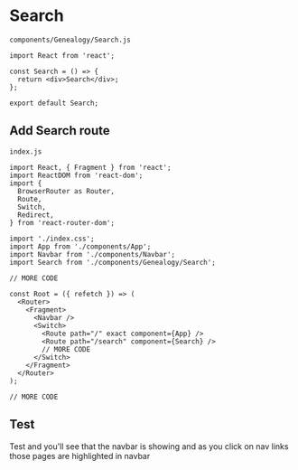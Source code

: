 # Search
`components/Genealogy/Search.js`

```
import React from 'react';

const Search = () => {
  return <div>Search</div>;
};

export default Search;
```

## Add Search route
`index.js`

```
import React, { Fragment } from 'react';
import ReactDOM from 'react-dom';
import {
  BrowserRouter as Router,
  Route,
  Switch,
  Redirect,
} from 'react-router-dom';

import './index.css';
import App from './components/App';
import Navbar from './components/Navbar';
import Search from './components/Genealogy/Search';

// MORE CODE

const Root = ({ refetch }) => (
  <Router>
    <Fragment>
      <Navbar />
      <Switch>
        <Route path="/" exact component={App} />
        <Route path="/search" component={Search} />
        // MORE CODE
      </Switch>
    </Fragment>
  </Router>
);

// MORE CODE
```

## Test
Test and you'll see that the navbar is showing and as you click on nav links those pages are highlighted in navbar
